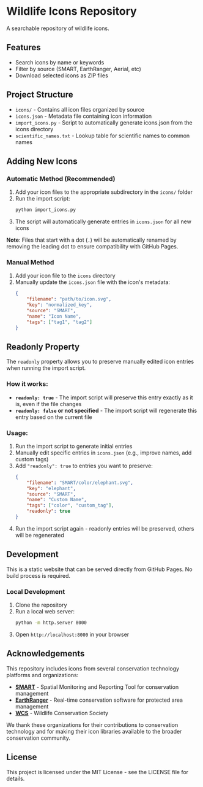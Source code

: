 # Wildlife Icons Repository

A searchable repository of wildlife icons.

## Features

- Search icons by name or keywords
- Filter by source (SMART, EarthRanger, Aerial, etc)
- Download selected icons as ZIP files

## Project Structure

- `icons/` - Contains all icon files organized by source
- `icons.json` - Metadata file containing icon information
- `import_icons.py` - Script to automatically generate icons.json from the icons directory
- `scientific_names.txt` - Lookup table for scientific names to common names

## Adding New Icons

### Automatic Method (Recommended)

1. Add your icon files to the appropriate subdirectory in the `icons/` folder
2. Run the import script:
   ```bash
   python import_icons.py
   ```
3. The script will automatically generate entries in `icons.json` for all new icons

**Note**: Files that start with a dot (`.`) will be automatically renamed by removing the leading dot to ensure compatibility with GitHub Pages.

### Manual Method

1. Add your icon file to the `icons` directory
2. Manually update the `icons.json` file with the icon's metadata:
   ```json
   {
       "filename": "path/to/icon.svg",
       "key": "normalized_key",
       "source": "SMART",
       "name": "Icon Name",
       "tags": ["tag1", "tag2"]
   }
   ```

## Readonly Property

The `readonly` property allows you to preserve manually edited icon entries when running the import script.

### How it works:

- **`readonly: true`** - The import script will preserve this entry exactly as it is, even if the file changes
- **`readonly: false` or not specified** - The import script will regenerate this entry based on the current file

### Usage:

1. Run the import script to generate initial entries
2. Manually edit specific entries in `icons.json` (e.g., improve names, add custom tags)
3. Add `"readonly": true` to entries you want to preserve:
   ```json
   {
       "filename": "SMART/color/elephant.svg",
       "key": "elephant",
       "source": "SMART",
       "name": "Custom Name",
       "tags": ["color", "custom_tag"],
       "readonly": true
   }
   ```
4. Run the import script again - readonly entries will be preserved, others will be regenerated

## Development

This is a static website that can be served directly from GitHub Pages. No build process is required.

### Local Development

1. Clone the repository
2. Run a local web server:
   ```bash
   python -m http.server 8000
   ```
3. Open `http://localhost:8000` in your browser

## Acknowledgements

This repository includes icons from several conservation technology platforms and organizations:

- **[SMART](https://smartconservationtools.org)** - Spatial Monitoring and Reporting Tool for conservation management
- **[EarthRanger](https://www.earthranger.com/)** - Real-time conservation software for protected area management
- **[WCS](https://wcs.org)** - Wildlife Conservation Society

We thank these organizations for their contributions to conservation technology and for making their icon libraries available to the broader conservation community.

## License

This project is licensed under the MIT License - see the LICENSE file for details.
